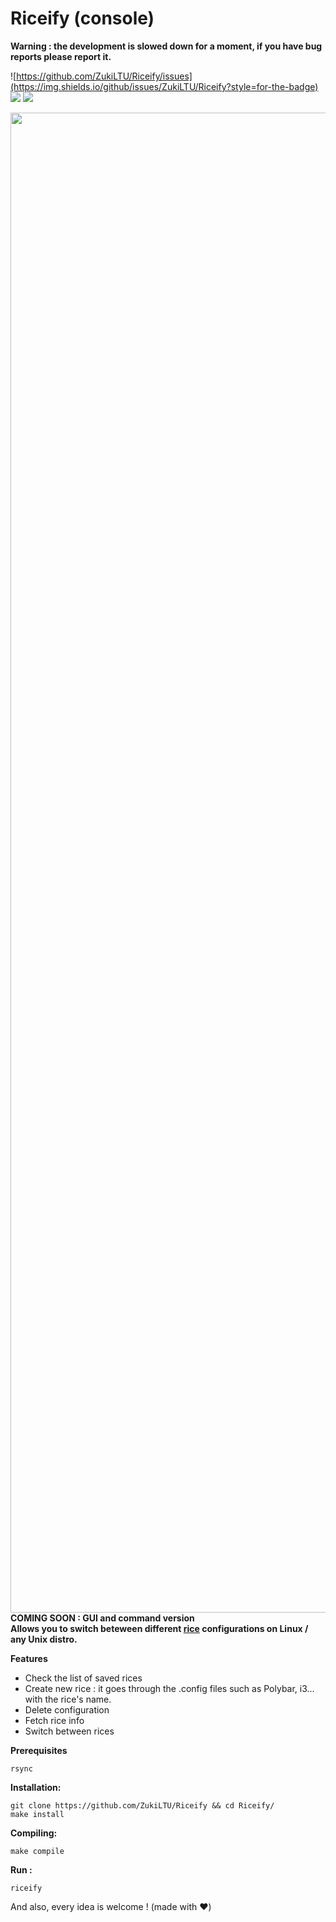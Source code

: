 # Riceify (console)

**Warning : the development is slowed down for a moment, if you have bug reports please report it.**

![https://github.com/ZukiLTU/Riceify/issues](https://img.shields.io/github/issues/ZukiLTU/Riceify?style=for-the-badge)
![](https://img.shields.io/github/forks/ZukiLTU/Riceify?style=for-the-badge)
![](https://img.shields.io/github/stars/ZukiLTU/Riceify?style=for-the-badge)

<img src="https://s3.gifyu.com/images/Peek-06-01-2023-13-27.gif" alt="" style="height:60vh">
<strong>COMING SOON : GUI and command version</strong><br/>
<strong>Allows you to switch beteween different <a href="[https://thatnixguy.github.io/posts/ricing/](https://www.reddit.com/r/unixporn/wiki/themeing/dictionary/#wiki_rice)">rice</a> configurations on Linux / any Unix distro.</strong>

**Features**
<ul>
  <li>Check the list of saved rices</li>
  <li>Create new rice : it goes through the .config files such as Polybar, i3... with the rice's name.</li>
  <li>Delete configuration</li>
  <li>Fetch rice info</li>
  <li>Switch between rices</li>
</ul>

**Prerequisites**
```
rsync
```

**Installation:**
<br/>
```
git clone https://github.com/ZukiLTU/Riceify && cd Riceify/
make install
```
**Compiling:**
<br/>
```
make compile
```

**Run :**
```
riceify
```

And also, every idea is welcome ! (made with :heart:)

